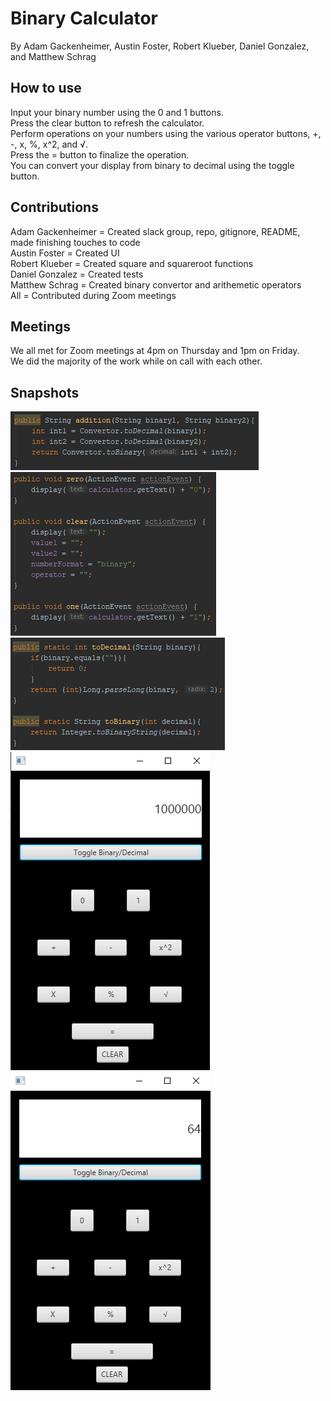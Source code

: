 # Binary Calculator
By Adam Gackenheimer, Austin Foster, Robert Klueber, Daniel Gonzalez, and Matthew Schrag  
## How to use
Input your binary number using the 0 and 1 buttons.  
Press the clear button to refresh the calculator.  
Perform operations on your numbers using the various operator buttons, +, -, x, %, x^2, and √.  
Press the = button to finalize the operation.  
You can convert your display from binary to decimal using the toggle button.  
## Contributions
Adam Gackenheimer = Created slack group, repo, gitignore, README, made finishing touches to code  
Austin Foster = Created UI  
Robert Klueber = Created square and squareroot functions  
Daniel Gonzalez = Created tests  
Matthew Schrag = Created binary convertor and arithemetic operators  
All = Contributed during Zoom meetings  
## Meetings
We all met for Zoom meetings at 4pm on Thursday and 1pm on Friday.  
We did the majority of the work while on call with each other.  
## Snapshots
![Addition](https://github.com/adamgack/Binary-Calculator/blob/master/Screenshots/addition.png)
![Zero Clear One](https://github.com/adamgack/Binary-Calculator/blob/master/Screenshots/zeroclearone.png)
![Conversion](https://github.com/adamgack/Binary-Calculator/blob/master/Screenshots/conversion.png)
![Binary Mode](https://github.com/adamgack/Binary-Calculator/blob/master/Screenshots/binary.png)
![Decimal Mode](https://github.com/adamgack/Binary-Calculator/blob/master/Screenshots/decimal.png)
